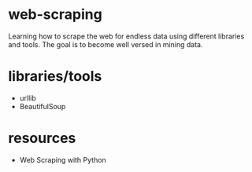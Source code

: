 # web-scraping
  Learning how to scrape the web for endless data using different libraries and tools. The goal is to become well versed in mining data.

# libraries/tools
- urllib
- BeautifulSoup

# resources
- Web Scraping with Python
